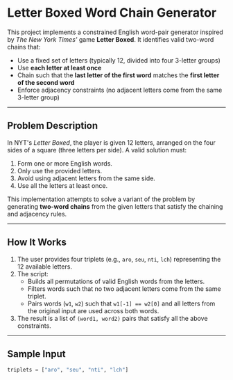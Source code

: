 # Letter Boxed Word Chain Generator

This project implements a constrained English word-pair generator inspired by *The New York Times'* game **Letter Boxed**. It identifies valid two-word chains that:

- Use a fixed set of letters (typically 12, divided into four 3-letter groups)
- Use **each letter at least once**
- Chain such that the **last letter of the first word** matches the **first letter of the second word**
- Enforce adjacency constraints (no adjacent letters come from the same 3-letter group)

---

## Problem Description

In NYT's *Letter Boxed*, the player is given 12 letters, arranged on the four sides of a square (three letters per side). A valid solution must:

1. Form one or more English words.
2. Only use the provided letters.
3. Avoid using adjacent letters from the same side.
4. Use all the letters at least once.

This implementation attempts to solve a variant of the problem by generating **two-word chains** from the given letters that satisfy the chaining and adjacency rules.

---

## How It Works

1. The user provides four triplets (e.g., `aro`, `seu`, `nti`, `lch`) representing the 12 available letters.
2. The script:
   - Builds all permutations of valid English words from the letters.
   - Filters words such that no two adjacent letters come from the same triplet.
   - Pairs words (`w1`, `w2`) such that `w1[-1] == w2[0]` and all letters from the original input are used across both words.
3. The result is a list of `(word1, word2)` pairs that satisfy all the above constraints.

---

## Sample Input

```python
triplets = ["aro", "seu", "nti", "lch"]
